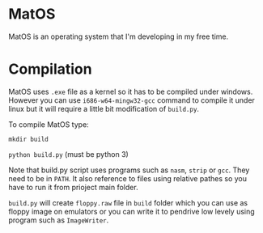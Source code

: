 # MatOS

MatOS is an operating system that I'm developing in my free time.

# Compilation

MatOS uses `.exe` file as a kernel so it has to be compiled under windows. However you can use `i686-w64-mingw32-gcc` command to compile it under linux but it will require a little bit modification of `build.py`.

To compile MatOS type: 

`mkdir build`

`python build.py` (must be python 3)

Note that build.py script uses programs such as `nasm`, `strip` or `gcc`. They need to be in `PATH`. It also reference to files using relative pathes so you have to run it from prioject main folder.

`build.py` will create `floppy.raw` file in `build` folder which you can use as floppy image on emulators or you can write it to pendrive low levely using program such as `ImageWriter`.